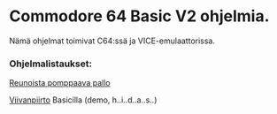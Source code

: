 # Commodore 64 Basic V2 ohjelmia.

Nämä ohjelmat toimivat C64:ssä ja VICE-emulaattorissa.

### Ohjelmalistaukset:

[Reunoista pomppaava pallo](Pomppupallo.md)

[Viivanpiirto](Viivanpiirto.md) Basicilla (demo, h..i..d..a..s..)
